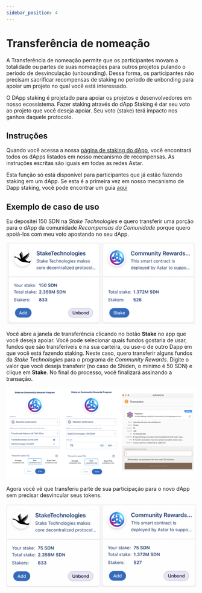 ```yaml
---
sidebar_position: 4
---
```


# Transferência de nomeação

A Transferência de nomeação permite que os participantes movam a totalidade ou partes de suas nomeações para outros projetos pulando o período de desvinculação (unbounding). Dessa forma, os participantes não precisam sacrificar recompensas de staking no período de unbonding para apoiar um projeto no qual você está interessado.

O DApp staking é projetado para apoiar os projetos e desenvolvedores em nosso ecossistema. Fazer staking através do dApp Staking é dar seu voto ao projeto que você deseja apoiar. Seu voto (stake) terá impacto nos ganhos daquele protocolo.

## Instruções

Quando você acessa a nossa [página de staking do dApp](https://portal.astar.network/#/dapp-staking/discover), você encontrará todos os dApps listados em nosso mecanismo de recompensas. As instruções escritas são iguais em todas as redes Astar.

Esta função só está disponível para participantes que já estão fazendo staking em um dApp. Se esta é a primeira vez em nosso mecanismo de Dapp staking, você pode encontrar um guia [aqui](staking)

## Exemplo de caso de uso

Eu depositei 150 SDN na *Stake Technologies* e quero transferir uma porção para o dApp da comunidade *Recompensas da Comunidade* porque quero apoiá-los com meu voto apostando no seu dApp.

![9](img/9.png)

Você abre a janela de transferência clicando no botão **Stake** no app que você deseja apoiar. Você pode selecionar quais fundos gostaria de usar, fundos que são transferíveis e na sua carteira, ou use-o de outro Dapp em que você está fazendo staking. Neste caso, quero transferir alguns fundos da *Stake Technologies* para o programa de *Community Rewards*. Digite o valor que você deseja transferir (no caso de Shiden, o mínimo é 50 SDN) e clique em **Stake**. No final do processo, você finalizará assinando a transação.

![10](img/10.png)

Agora você vê que transferiu parte de sua participação para o novo dApp sem precisar desvincular seus tokens.

![11](img/11.png)
